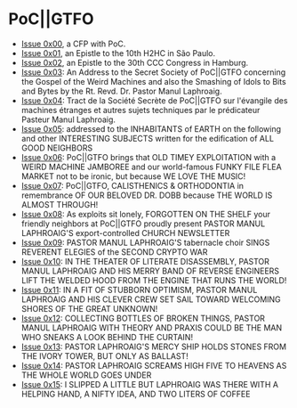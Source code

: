 # PoC||GTFO

* [Issue 0x00](pocorgtfo00.pdf), a CFP with PoC.
* [Issue 0x01](pocorgtfo01.pdf), an Epistle to the 10th H2HC in São Paulo.
* [Issue 0x02](pocorgtfo02.pdf), an Epistle to the 30th CCC Congress in Hamburg.
* [Issue 0x03](pocorgtfo03.pdf): An Address to the Secret Society of PoC||GTFO concerning the Gospel of the Weird Machines and also the Smashing of Idols to Bits and Bytes by the Rt. Revd. Dr. Pastor Manul Laphroaig.
* [Issue 0x04](pocorgtfo04.pdf): Tract de la Société Secrète de PoC||GTFO sur l'évangile des machines étranges et autres sujets techniques par le prédicateur Pasteur Manul Laphroaig.
* [Issue 0x05](pocorgtfo05.pdf): addressed to the INHABITANTS of EARTH on the following and other INTERESTING SUBJECTS written for the edification of ALL GOOD NEIGHBORS
* [Issue 0x06](pocorgtfo06.pdf): PoC||GTFO brings that OLD TIMEY EXPLOITATION with a WEIRD MACHINE JAMBOREE and our world-famous FUNKY FILE FLEA MARKET not to be ironic, but because WE LOVE THE MUSIC!
* [Issue 0x07](pocorgtfo07.pdf): PoC||GTFO, CALISTHENICS & ORTHODONTIA in remembrance OF OUR BELOVED DR. DOBB because THE WORLD IS ALMOST THROUGH!
* [Issue 0x08](pocorgtfo08.pdf): As exploits sit lonely, FORGOTTEN ON THE SHELF your friendly neighbors at PoC||GTFO proudly present PASTOR MANUL LAPHROAIG'S export-controlled CHURCH NEWSLETTER
* [Issue 0x09](pocorgtfo09.pdf): PASTOR MANUL LAPHROAIG'S tabernacle choir SINGS REVERENT ELEGIES of the SECOND CRYPTO WAR
* [Issue 0x10](pocorgtfo10.pdf): IN THE THEATER OF LITERATE DISASSEMBLY, PASTOR MANUL LAPHROAIG AND HIS MERRY BAND OF REVERSE ENGINEERS LIFT THE WELDED HOOD FROM THE ENGINE THAT RUNS THE WORLD!
* [Issue 0x11](pocorgtfo11.pdf): IN A FIT OF STUBBORN OPTIMISM, PASTOR MANUL LAPHROAIG AND HIS CLEVER CREW SET SAIL TOWARD WELCOMING SHORES OF THE GREAT UNKNOWN!
* [Issue 0x12](pocorgtfo12.pdf): COLLECTING BOTTLES OF BROKEN THINGS, PASTOR MANUL LAPHROAIG WITH THEORY AND PRAXIS COULD BE THE MAN WHO SNEAKS A LOOK BEHIND THE CURTAIN!
* [Issue 0x13](pocorgtfo13.pdf): PASTOR LAPHROAIG'S MERCY SHIP HOLDS STONES FROM THE IVORY TOWER, BUT ONLY AS BALLAST!
* [Issue 0x14](pocorgtfo14.pdf): PASTOR LAPHROAIG SCREAMS HIGH FIVE TO HEAVENS AS THE WHOLE WORLD GOES UNDER
* [Issue 0x15](pocorgtfo15.pdf): I SLIPPED A LITTLE BUT LAPHROAIG WAS THERE WITH A HELPING HAND, A NIFTY IDEA, AND TWO LITERS OF COFFEE
